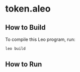 # token.aleo

## How to Build

To compile this Leo program, run:
```bash
leo build
```

## How to Run
